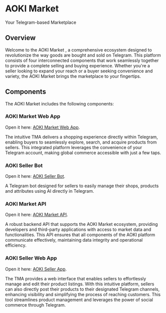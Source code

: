 # AOKI Market
Your Telegram-based Marketplace

## Overview

Welcome to the AOKI Market , a comprehensive ecosystem designed to revolutionize the way goods are bought and sold on Telegram. This platform consists of four interconnected components that work seamlessly together to provide a complete selling and buying experience. Whether you're a seller looking to expand your reach or a buyer seeking convenience and variety, the AOKI Market brings the marketplace to your fingertips.

## Components

The AOKI Market includes the following components:

### AOKI Market Web App
Open it here: [AOKI Market Web App](https://github.com/Niveladov/MarketWebApp.git).

The intuitive TMA delivers a shopping experience directly within Telegram, enabling buyers to seamlessly explore, search, and acquire products from sellers. This integrated platform leverages the convenience of your Telegram account, making global commerce accessible with just a few taps.

### AOKI Seller Bot
Open it here: [AOKI Seller Bot](https://github.com/MatthewProk/market_app_admin.git).

A Telegram bot designed for sellers to easily manage their shops, products and attributes using AI directly in Telegram. 

### AOKI Market API
Open it here: [AOKI Market API](https://github.com/Niveladov/MarketAppApi.git).

A robust backend API that supports the AOKI Market ecosystem, providing developers and third-party applications with access to market data and functionalities. This API ensures that all components of the AOKI platform communicate effectively, maintaining data integrity and operational efficiency.

### AOKI Seller Web App 
Open it here: [AOKI Seller App](https://github.com/Niveladov/SellerWebApp.git).

The TMA provides a web interface that enables sellers to effortlessly manage and edit their product listings. With this intuitive platform, sellers can also directly post their products to their designated Telegram channels, enhancing visibility and simplifying the process of reaching customers. This tool streamlines product management and leverages the power of social commerce through Telegram.





